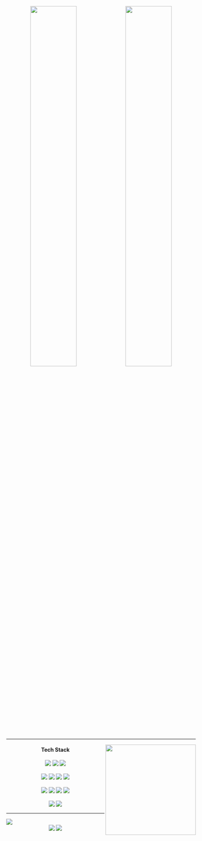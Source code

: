 <p align="center">
  <img width="49.5%" src="https://github-readme-stats.vercel.app/api?username=miyufi&show_icons=true&theme=dark&hide_border=true&icon_color=8a00f2&count_private=true&title_color=8a00f2&border_radius=30" /> 
  <img width="49.5%" src="https://github-readme-streak-stats.herokuapp.com?user=miyufi&theme=dark&hide_border=true&border_radius=30&ring=8A00F2&fire=8A00F2&currStreakLabel=8A00F2&sideLabels=8A00F2" />
</p>  

---

  <img src="https://lanyard-profile-readme.vercel.app/api/417191139842457610?theme=dark&bg=151515&animated=false&hideDiscrim=false&borderRadius=30px&hideStatus=true&idleMessage=sleeping%20or%20coding" align="right" height="240px"/>
<div align="center">

  <h4>Tech Stack</h4>
  <img src="https://img.shields.io/badge/-HTML-000?style=for-the-badge&logo=HTML5&color=151515&logoColor=000&labelColor=8a00f2">
  <img src="https://img.shields.io/badge/-CSS-000?style=for-the-badge&logo=CSS3&color=151515&logoColor=000&labelColor=8a00f2">
  <img src="https://img.shields.io/badge/-Javascript-000?style=for-the-badge&logo=javascript&color=151515&logoColor=000&labelColor=8a00f2">
</div>
<br>
<div align="center">
  <img src="https://img.shields.io/badge/-Python-000?style=for-the-badge&logo=python&color=151515&logoColor=000&labelColor=8a00f2">
  <img src="https://img.shields.io/badge/-Flask-000?style=for-the-badge&logo=flask&color=151515&logoColor=000&labelColor=8a00f2">
  <img src="https://img.shields.io/badge/-React-000?style=for-the-badge&logo=react&color=151515&logoColor=000&labelColor=8a00f2">
  <img src="https://img.shields.io/badge/-Tailwind%20CSS-000?style=for-the-badge&logo=tailwindcss&color=151515&logoColor=000&labelColor=8a00f2">
</div>
<br>
<div align="center">
  <img src="https://img.shields.io/badge/-Keras-000?style=for-the-badge&logo=keras&color=151515&logoColor=000&labelColor=8a00f2">
  <img src="https://img.shields.io/badge/-TensorFlow-000?style=for-the-badge&logo=tensorflow&color=151515&logoColor=000&labelColor=8a00f2">
    <img src="https://img.shields.io/badge/-Numpy-000?style=for-the-badge&logo=numpy&color=151515&logoColor=000&labelColor=8a00f2">
  <img src="https://img.shields.io/badge/-Pandas-000?style=for-the-badge&logo=pandas&color=151515&logoColor=000&labelColor=8a00f2">
  </div>
  <br>
  <div align="center">
  <img src="https://img.shields.io/badge/-Windows%2011-000?style=for-the-badge&logo=windows11&color=151515&logoColor=000&labelColor=8a00f2">
  <img src="https://img.shields.io/badge/-Arch%20Linux-000?style=for-the-badge&logo=archlinux&color=151515&logoColor=000&labelColor=8a00f2">
  </div>

---

<img src="https://activity-graph.herokuapp.com/graph?username=miyufi&hide_border=true&bg_color=151515&color=fff&line=8a00f2&point=8a00f2&radius=30"/>

<div align="center">
  <img src="https://img.shields.io/badge/Made%20with-❤-0?style=for-the-badge&color=8a00f2&labelColor=151515&logoWidth=110" />
<img src="https://visitor-badge-reloaded.herokuapp.com/badge?page_id=miyufi-visitor-badge-reloaded&color=8a00f2&lcolor=151515&style=for-the-badge&logo=Github&logoColor=8a00f2&text=Visitors" />
</div>
